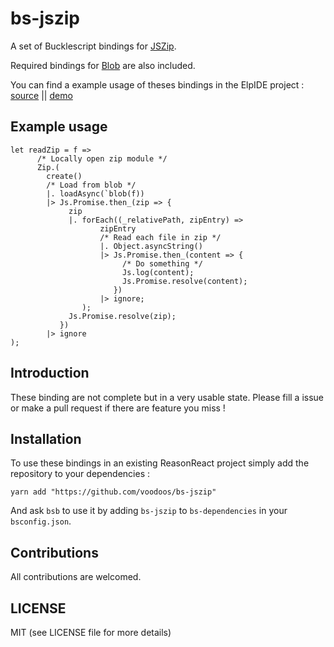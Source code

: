 # bs-jszip


A set of Bucklescript bindings for [JSZip](https://react.semantic-ui.com). 

Required bindings for [Blob](https://developer.mozilla.org/fr/docs/Web/API/Blob) are also included.

You can find a example usage of theses bindings in the ElpIDE project : [source](https://github.com/voodoos/ElpIDE/src/components/subcomponents/loadModal.re) || [demo](https://voodoos.github.io/ElpIDE/)

## Example usage

```reason
let readZip = f =>
      /* Locally open zip module */
      Zip.(
        create()
        /* Load from blob */
        |. loadAsync(`blob(f))
        |> Js.Promise.then_(zip => {
             zip
             |. forEach((_relativePath, zipEntry) =>
                    zipEntry
                    /* Read each file in zip */
                    |. Object.asyncString()
                    |> Js.Promise.then_(content => {
                         /* Do something */
                         Js.log(content);
                         Js.Promise.resolve(content);
                       })
                    |> ignore;
                );
             Js.Promise.resolve(zip);
           })
        |> ignore
);
```

## Introduction

These binding are not complete but in a very usable state. Please fill a issue or make a pull request if there are feature you miss !


## Installation
To use these bindings in an existing ReasonReact project simply add the repository to your dependencies :

```
yarn add "https://github.com/voodoos/bs-jszip"
```

And ask `bsb` to use it by adding `bs-jszip` to `bs-dependencies` in your `bsconfig.json`.

## Contributions

All contributions are welcomed.

## LICENSE

MIT (see LICENSE file for more details)
